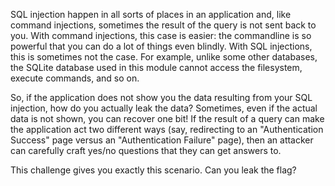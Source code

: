 SQL injection happen in all sorts of places in an application and, like command injections, sometimes the result of the query is not sent back to you.
With command injections, this case is easier: the commandline is so powerful that you can do a lot of things even blindly.
With SQL injections, this is sometimes not the case.
For example, unlike some other databases, the SQLite database used in this module cannot access the filesystem, execute commands, and so on.

So, if the application does not show you the data resulting from your SQL injection, how do you actually leak the data?
Sometimes, even if the actual data is not shown, you can recover one bit!
If the result of a query can make the application act two different ways (say, redirecting to an "Authentication Success" page versus an "Authentication Failure" page), then an attacker can carefully craft yes/no questions that they can get answers to.

This challenge gives you exactly this scenario.
Can you leak the flag?
